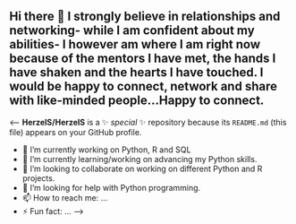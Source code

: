 ## Hi there 👋 I strongly believe in relationships and networking- while I am confident about my abilities- I however am where I am right now because of the mentors I have met, the hands I have shaken and the hearts I have touched. I would be happy to connect, network and share with like-minded people…Happy to connect.
<--
**HerzelS/HerzelS** is a ✨ _special_ ✨ repository because its `README.md` (this file) appears on your GitHub profile.

- 🔭 I’m currently working on Python, R and SQL
- 🌱 I’m currently learning/working on advancing my Python skills. 
- 👯 I’m looking to collaborate on working on different Python and R projects.
- 🤔 I’m looking for help with Python programming.
- 📫 How to reach me: ...
- ⚡ Fun fact: ...
-->

